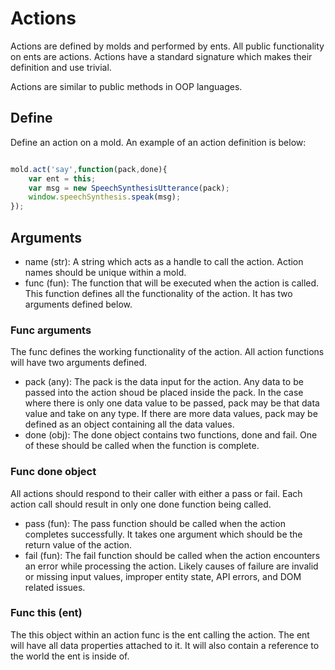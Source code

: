 # Actions

Actions are defined by molds and performed by ents. All public functionality on ents are actions. Actions have a standard signature which makes their definition and use trivial.

Actions are similar to public methods in OOP languages.

## Define

Define an action on a mold. An example of an action definition is below:

``` javascript

mold.act('say',function(pack,done){
	var ent = this;
	var msg = new SpeechSynthesisUtterance(pack);
	window.speechSynthesis.speak(msg);
});

```

## Arguments

- name (str): A string which acts as a handle to call the action. Action names should be unique within a mold.
- func (fun): The function that will be executed when the action is called. This function defines all the functionality of the action. It has two arguments defined below.

### Func arguments

The func defines the working functionality of the action. All action functions will have two arguments defined.

- pack (any): The pack is the data input for the action. Any data to be passed into the action shoud be placed inside the pack. In the case where there is only one data value to be passed, pack may be that data value and take on any type. If there are more data values, pack may be defined as an object containing all the data values.
- done (obj): The done object contains two functions, done and fail. One of these should be called when the function is complete.

### Func done object

All actions should respond to their caller with either a pass or fail. Each action call should result in only one done function being called.

- pass (fun): The pass function should be called when the action completes successfully. It takes one argument which should be the return value of the action.
- fail (fun): The fail function should be called when the action encounters an error while processing the action. Likely causes of failure are invalid or missing input values, improper entity state, API errors, and DOM related issues.

### Func this (ent)

The this object within an action func is the ent calling the action. The ent will have all data properties attached to it. It will also contain a reference to the world the ent is inside of.
